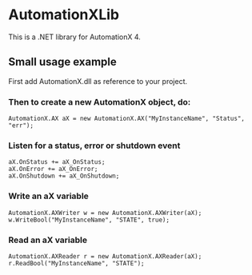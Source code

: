 AutomationXLib
==============

This is a .NET library for AutomationX 4.

Small usage example
-------------------

First add AutomationX.dll as reference to your project.

### Then to create a new AutomationX object, do:

```
AutomationX.AX aX = new AutomationX.AX("MyInstanceName", "Status", "err");
```

### Listen for a status, error or shutdown event

```
aX.OnStatus += aX_OnStatus;
aX.OnError += aX_OnError;
aX.OnShutdown += aX_OnShutdown;
```

### Write an aX variable
```
AutomationX.AXWriter w = new AutomationX.AXWriter(aX);
w.WriteBool("MyInstanceName", "STATE", true);
```

### Read an aX variable

```
AutomationX.AXReader r = new AutomationX.AXReader(aX);
r.ReadBool("MyInstanceName", "STATE");
```